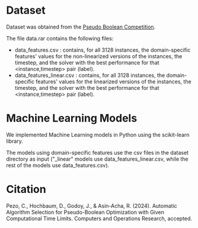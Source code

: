 # Dataset

Dataset was obtained from the [Pseudo Boolean Competition](https://www.cril.univ-artois.fr/PB16/).  

The file data.rar contains the following files:
- data_features.csv : contains, for all 3128 instances, the domain-specific features' values for the non-linearized versions of the instances, the timestep, and the solver with the best performance for that <instance,timestep> pair (label).
- data_features_linear.csv : contains, for all 3128 instances, the domain-specific features' values for the linearized versions of the instances, the timestep, and the solver with the best performance for that <instance,timestep> pair (label).

# Machine Learning Models

We implemented Machine Learning models in Python using the scikit-learn library.  

The models using domain-specific features use the csv files in the dataset directory as input ("_linear" models use data_features_linear.csv, while the rest of the models use data_features.csv).

# Citation

Pezo, C., Hochbaum, D., Godoy, J., & Asin-Acha, R. (2024). Automatic Algorithm Selection for Pseudo-Boolean Optimization with Given Computational Time Limits. Computers and Operations Research, accepted.
